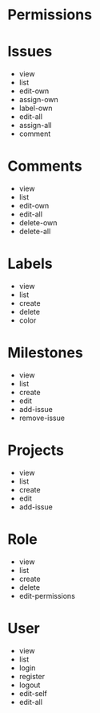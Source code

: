 Permissions
===========

# Issues
 - view
 - list
 - edit-own
 - assign-own
 - label-own
 - edit-all
 - assign-all
 - comment

# Comments
 - view
 - list
 - edit-own
 - edit-all
 - delete-own
 - delete-all

# Labels
 - view
 - list
 - create
 - delete
 - color

# Milestones
 - view
 - list
 - create
 - edit
 - add-issue
 - remove-issue

# Projects
 - view
 - list
 - create
 - edit
 - add-issue

# Role
 - view
 - list
 - create
 - delete
 - edit-permissions

# User
 - view
 - list
 - login
 - register
 - logout
 - edit-self
 - edit-all
